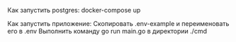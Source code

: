 Как запустить postgres:
docker-compose up

Как запустить приложение:
Скопировать .env-example и переименовать его в .env
Выполнить команду go run main.go в директории ./cmd

